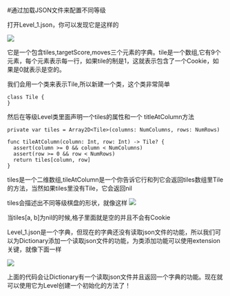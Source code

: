 #通过加载JSON文件来配置不同等级

打开Level_1.json，你可以发现它是这样的

![](http://7u2osj.com1.z0.glb.clouddn.com/leveljson.png)

它是一个包含tiles,targetScore,moves三个元素的字典。tile是一个数组,它有9个元素，每个元素表示每一行，如果tile的制是1，这就表示包含了一个Cookie，如果是0就表示是空的。

我们会用一个类来表示Tile,所以新建一个类，这个类非常简单
```
class Tile {
}
```
然后在等级Level类里面声明一个tiles的属性和一个  titleAtColumn方法
```
private var tiles = Array2D<Tile>(columns: NumColumns, rows: NumRows)

func tileAtColumn(column: Int, row: Int) -> Tile? {
  assert(column >= 0 && column < NumColumns)
  assert(row >= 0 && row < NumRows)
  return tiles[column, row]
}
```

tiles是一个二维数组,tileAtColumn是一个你告诉它行和列它会返回tiles数组里Tile的方法，当然如果tiles里没有Tile，它会返回nil

tiles会描述出不同等级棋盘的形状，就像这样
![](http://cdn3.raywenderlich.com/wp-content/uploads/2014/02/JSON-and-tiles.png)

当tiles[a, b]为nil的时候,格子里面就是空的并且不会有Cookie

Level_1.json是一个字典，但现在的字典还没有读取json文件的功能，所以我们可以为Dictionary添加一个读取json文件的功能，为类添加功能可以使用extension关键，就像下面一样

![](http://7u2osj.com1.z0.glb.clouddn.com/extensiondic.png)

上面的代码会让Dictionary有一个读取json文件并且返回一个字典的功能。现在就可以使用它为Level创建一个初始化的方法了！

